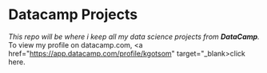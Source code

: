 # Datacamp Projects

_This repo will be where i keep all my data science projects from **DataCamp**._
To view my profile on datacamp.com, <a href="https://app.datacamp.com/profile/kgotsom" target="_blank>click here</a>. 
